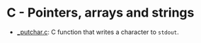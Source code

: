 # C - Pointers, arrays and strings
* [_putchar.c](./_putchar.c): C function that writes a character to `stdout`.
